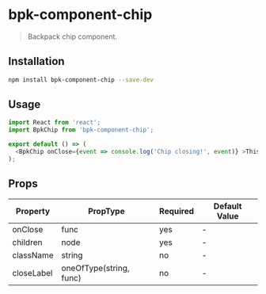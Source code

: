 # bpk-component-chip

> Backpack chip component.

## Installation

```sh
npm install bpk-component-chip --save-dev
```

## Usage

```js
import React from 'react';
import BpkChip from 'bpk-component-chip';

export default () => (
  <BpkChip onClose={event => console.log('Chip closing!', event)} >This is a chip!</BpkChip>
);
```

## Props

| Property   | PropType                | Required | Default Value |
| ---------- | ----------------------- | -------- | ------------- |
| onClose    | func                    | yes      | -             |
| children   | node                    | yes      | -             |
| className  | string                  | no       | -             |
| closeLabel | oneOfType(string, func) | no       | -             |
